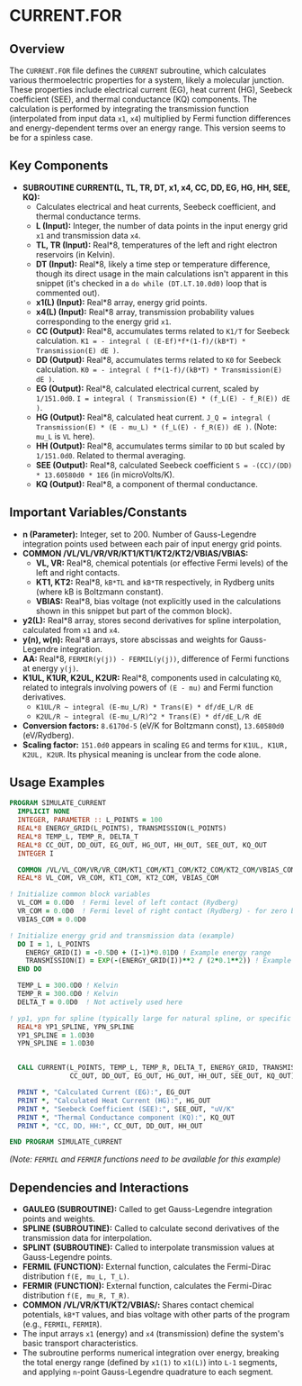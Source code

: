 # CURRENT.FOR

## Overview

The `CURRENT.FOR` file defines the `CURRENT` subroutine, which calculates various thermoelectric properties for a system, likely a molecular junction. These properties include electrical current (EG), heat current (HG), Seebeck coefficient (SEE), and thermal conductance (KQ) components. The calculation is performed by integrating the transmission function (interpolated from input data `x1`, `x4`) multiplied by Fermi function differences and energy-dependent terms over an energy range. This version seems to be for a spinless case.

## Key Components

*   **SUBROUTINE CURRENT(L, TL, TR, DT, x1, x4, CC, DD, EG, HG, HH, SEE, KQ):**
    *   Calculates electrical and heat currents, Seebeck coefficient, and thermal conductance terms.
    *   **L (Input):** Integer, the number of data points in the input energy grid `x1` and transmission data `x4`.
    *   **TL, TR (Input):** Real*8, temperatures of the left and right electron reservoirs (in Kelvin).
    *   **DT (Input):** Real*8, likely a time step or temperature difference, though its direct usage in the main calculations isn't apparent in this snippet (it's checked in a `do while (DT.LT.10.0d0)` loop that is commented out).
    *   **x1(L) (Input):** Real*8 array, energy grid points.
    *   **x4(L) (Input):** Real*8 array, transmission probability values corresponding to the energy grid `x1`.
    *   **CC (Output):** Real*8, accumulates terms related to `K1/T` for Seebeck calculation. `K1 = - integral ( (E-Ef)*f*(1-f)/(kB*T) * Transmission(E) dE )`.
    *   **DD (Output):** Real*8, accumulates terms related to `K0` for Seebeck calculation. `K0 = - integral ( f*(1-f)/(kB*T) * Transmission(E) dE )`.
    *   **EG (Output):** Real*8, calculated electrical current, scaled by `1/151.0d0`. `I = integral ( Transmission(E) * (f_L(E) - f_R(E)) dE )`.
    *   **HG (Output):** Real*8, calculated heat current. `J_Q = integral ( Transmission(E) * (E - mu_L) * (f_L(E) - f_R(E)) dE )`. (Note: `mu_L` is `VL` here).
    *   **HH (Output):** Real*8, accumulates terms similar to `DD` but scaled by `1/151.0d0`. Related to thermal averaging.
    *   **SEE (Output):** Real*8, calculated Seebeck coefficient `S = -(CC)/(DD) * 13.60580d0 * 1E6` (in microVolts/K).
    *   **KQ (Output):** Real*8, a component of thermal conductance.

## Important Variables/Constants

*   **n (Parameter):** Integer, set to 200. Number of Gauss-Legendre integration points used between each pair of input energy grid points.
*   **COMMON /VL/VL/VR/VR/KT1/KT1/KT2/KT2/VBIAS/VBIAS:**
    *   **VL, VR:** Real*8, chemical potentials (or effective Fermi levels) of the left and right contacts.
    *   **KT1, KT2:** Real*8, `kB*TL` and `kB*TR` respectively, in Rydberg units (where kB is Boltzmann constant).
    *   **VBIAS:** Real*8, bias voltage (not explicitly used in the calculations shown in this snippet but part of the common block).
*   **y2(L):** Real*8 array, stores second derivatives for spline interpolation, calculated from `x1` and `x4`.
*   **y(n), w(n):** Real*8 arrays, store abscissas and weights for Gauss-Legendre integration.
*   **AA:** Real*8, `FERMIR(y(j)) - FERMIL(y(j))`, difference of Fermi functions at energy `y(j)`.
*   **K1UL, K1UR, K2UL, K2UR:** Real*8, components used in calculating `KQ`, related to integrals involving powers of `(E - mu)` and Fermi function derivatives.
    *   `K1UL/R ~ integral (E-mu_L/R) * Trans(E) * df/dE_L/R dE`
    *   `K2UL/R ~ integral (E-mu_L/R)^2 * Trans(E) * df/dE_L/R dE`
*   **Conversion factors:** `8.6170d-5` (eV/K for Boltzmann const), `13.60580d0` (eV/Rydberg).
*   **Scaling factor:** `151.0d0` appears in scaling `EG` and terms for `K1UL, K1UR, K2UL, K2UR`. Its physical meaning is unclear from the code alone.

## Usage Examples

```fortran
PROGRAM SIMULATE_CURRENT
  IMPLICIT NONE
  INTEGER, PARAMETER :: L_POINTS = 100
  REAL*8 ENERGY_GRID(L_POINTS), TRANSMISSION(L_POINTS)
  REAL*8 TEMP_L, TEMP_R, DELTA_T
  REAL*8 CC_OUT, DD_OUT, EG_OUT, HG_OUT, HH_OUT, SEE_OUT, KQ_OUT
  INTEGER I

  COMMON /VL/VL_COM/VR/VR_COM/KT1_COM/KT1_COM/KT2_COM/KT2_COM/VBIAS_COM/VBIAS_COM
  REAL*8 VL_COM, VR_COM, KT1_COM, KT2_COM, VBIAS_COM

! Initialize common block variables
  VL_COM = 0.0D0  ! Fermi level of left contact (Rydberg)
  VR_COM = 0.0D0  ! Fermi level of right contact (Rydberg) - for zero bias
  VBIAS_COM = 0.0D0

! Initialize energy grid and transmission data (example)
  DO I = 1, L_POINTS
    ENERGY_GRID(I) = -0.5D0 + (I-1)*0.01D0 ! Example energy range
    TRANSMISSION(I) = EXP(-(ENERGY_GRID(I))**2 / (2*0.1**2)) ! Example Gaussian transmission
  END DO

  TEMP_L = 300.0D0 ! Kelvin
  TEMP_R = 300.0D0 ! Kelvin
  DELTA_T = 0.0D0  ! Not actively used here

! yp1, ypn for spline (typically large for natural spline, or specific derivatives)
  REAL*8 YP1_SPLINE, YPN_SPLINE
  YP1_SPLINE = 1.0D30
  YPN_SPLINE = 1.0D30


  CALL CURRENT(L_POINTS, TEMP_L, TEMP_R, DELTA_T, ENERGY_GRID, TRANSMISSION, &
               CC_OUT, DD_OUT, EG_OUT, HG_OUT, HH_OUT, SEE_OUT, KQ_OUT)

  PRINT *, "Calculated Current (EG):", EG_OUT
  PRINT *, "Calculated Heat Current (HG):", HG_OUT
  PRINT *, "Seebeck Coefficient (SEE):", SEE_OUT, "uV/K"
  PRINT *, "Thermal Conductance component (KQ):", KQ_OUT
  PRINT *, "CC, DD, HH:", CC_OUT, DD_OUT, HH_OUT

END PROGRAM SIMULATE_CURRENT
```
*(Note: `FERMIL` and `FERMIR` functions need to be available for this example)*

## Dependencies and Interactions

*   **GAULEG (SUBROUTINE):** Called to get Gauss-Legendre integration points and weights.
*   **SPLINE (SUBROUTINE):** Called to calculate second derivatives of the transmission data for interpolation.
*   **SPLINT (SUBROUTINE):** Called to interpolate transmission values at Gauss-Legendre points.
*   **FERMIL (FUNCTION):** External function, calculates the Fermi-Dirac distribution `f(E, mu_L, T_L)`.
*   **FERMIR (FUNCTION):** External function, calculates the Fermi-Dirac distribution `f(E, mu_R, T_R)`.
*   **COMMON /VL/VR/KT1/KT2/VBIAS/:** Shares contact chemical potentials, `kB*T` values, and bias voltage with other parts of the program (e.g., `FERMIL`, `FERMIR`).
*   The input arrays `x1` (energy) and `x4` (transmission) define the system's basic transport characteristics.
*   The subroutine performs numerical integration over energy, breaking the total energy range (defined by `x1(1)` to `x1(L)`) into `L-1` segments, and applying `n`-point Gauss-Legendre quadrature to each segment.
```
